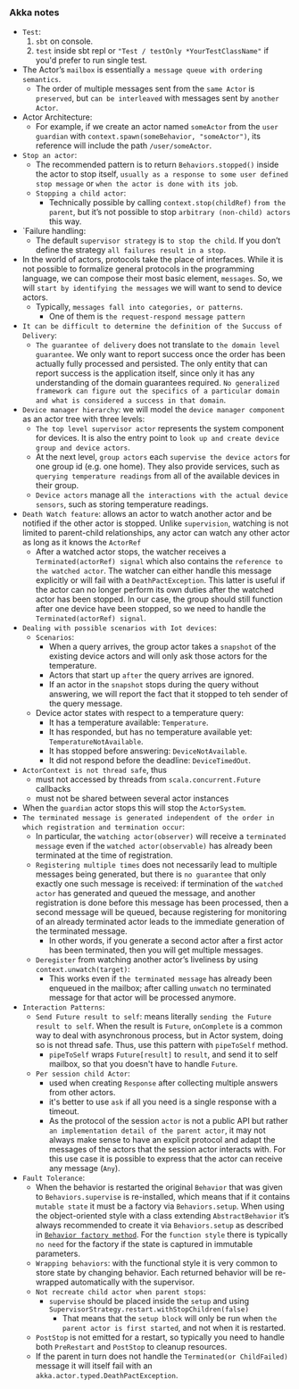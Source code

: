 ### Akka notes

- `Test`:
  1. `sbt` on console.
  2. `test` inside sbt repl or `"Test / testOnly *YourTestClassName"` if you'd prefer to run single test.
- The Actor’s `mailbox` is essentially `a message queue with ordering semantics`.
  - The order of multiple messages sent from the `same Actor` is `preserved`, but `can be interleaved` with messages sent by `another Actor`.
- Actor Architecture:
  - For example, if we create an actor named `someActor` from the `user guardian` with `context.spawn(someBehavior, "someActor")`, its reference will include the path `/user/someActor`.
- `Stop an actor`:
  - The recommended pattern is to return `Behaviors.stopped()` inside the actor to stop itself, `usually as a response to some user defined stop message` or `when the actor is done with its job`.
  - `Stopping a child actor`:
    - Technically possible by calling `context.stop(childRef)` `from the parent`, but it’s not possible to stop `arbitrary (non-child) actors` this way.
- `Failure handling:
  - The default `supervisor strategy` is `to stop the child`. If you don’t define the strategy `all failures result in a stop`.
- In the world of actors, protocols take the place of interfaces. While it is not possible to formalize general protocols in the programming language, we can compose their most basic element, `messages`. So, we will `start by identifying the messages` we will want to send to device actors.
  - Typically, `messages fall into categories, or patterns`.
    - One of them is `the request-respond message pattern`
- `It can be difficult to determine the definition of the Succuss of Delivery`:
  - `The guarantee of delivery` does not translate to `the domain level guarantee`. We only want to report success once the order has been actually fully processed and persisted. The only entity that can report success is the application itself, since only it has any understanding of the domain guarantees required. `No generalized framework can figure out the specifics of a particular domain and what is considered a success in that domain`.
- `Device manager hierarchy`: we will model the `device manager component` as an actor tree with three levels:
  - `The top level supervisor actor` represents the system component for devices. It is also the entry point to `look up and create device group and device actors`.
  - At the next level, `group actors` each `supervise the device actors` for one group id (e.g. one home). They also provide services, such as `querying temperature readings` from all of the available devices in their group.
  - `Device actors` manage all `the interactions with the actual device sensors`, such as storing temperature readings.
- `Death Watch feature`: allows an actor to watch another actor and be notified if the other actor is stopped. Unlike `supervision`, watching is not limited to parent-child relationships, any actor can watch any other actor as long as it knows the `ActorRef`
  - After a watched actor stops, the watcher receives a `Terminated(actorRef) signal` which also contains the `reference to the watched actor`. The watcher can either handle this message explicitly or will fail with a `DeathPactException`. This latter is useful if the actor can no longer perform its own duties after the watched actor has been stopped. In our case, the group should still function after one device have been stopped, so we need to handle the `Terminated(actorRef) signal`.
- `Dealing with possible scenarios with Iot devices`:
  - `Scenarios`:
    - When a query arrives, the group actor takes a `snapshot` of the existing device actors and will only ask those actors for the temperature.
    - Actors that start up `after` the query arrives are ignored.
    - If an actor in the `snapshot` stops during the query without answering, we will report the fact that it stopped to teh sender of the query message.
  - Device actor states with respect to a temperature query:
    - It has a temperature available: `Temperature`.
    - It has responded, but has no temperature available yet: `TemperatureNotAvailable`.
    - It has stopped before answering: `DeviceNotAvailable`.
    - It did not respond before the deadline: `DeviceTimedOut`.
- `ActorContext is not thread safe`, thus
  - must not accessed by threads from `scala.concurrent.Future` callbacks
  - must not be shared between several actor instances
- When the `guardian` actor stops this will stop the `ActorSystem`.
- `The terminated message is generated independent of the order in which registration and termination occur`:
  - In particular, the `watching actor(observer)` will receive a `terminated message` even if the `watched actor(observable)` has already been terminated at the time of registration.
  - `Registering multiple times` does not necessarily lead to multiple messages being generated, but there is `no guarantee` that only exactly one such message is received: if termination of the `watched actor` has generated and queued the message, and another registration is done before this message has been processed, then a second message will be queued, because registering for monitoring of an already terminated actor leads to the immediate generation of the terminated message.
    - In other words, if you generate a second actor after a first actor has been terminated, then you will get multiple messages.
  - `Deregister` from watching another actor’s liveliness by using `context.unwatch(target)`:
    - This works even if `the terminated message` has already been enqueued in the mailbox; after calling `unwatch` no terminated message for that actor will be processed anymore.
- `Interaction Patterns`:
  - `Send Future result to self`: means literally `sending the Future result to self`. When the result is `Future`, `onComplete` is a common way to deal with asynchronous process, but in Actor system, doing so is not thread safe. Thus, use this pattern with `pipeToSelf` method.
    - `pipeToSelf` wraps `Future[result]` to `result`, and send it to self mailbox, so that you doesn't have to handle `Future`.
  - `Per session child Actor`:
    - used when creating `Response` after collecting multiple answers from other actors.
    - it's better to use `ask` if all you need is a single response with a timeout.
    - As the protocol of the session `actor` is not a public API but rather `an implementation detail of the parent actor`, it may not always make sense to have an explicit protocol and adapt the messages of the actors that the session actor interacts with. For this use case it is possible to express that the actor can receive any message (`Any`).
- `Fault Tolerance`:
  - When the behavior is restarted the original `Behavior` that was given to `Behaviors.supervise` is re-installed, which means that if it contains `mutable state` it must be a factory via `Behaviors.setup`. When using the object-oriented style with a class extending `AbstractBehavior` it’s always recommended to create it via `Behaviors.setup` as described in [`Behavior factory method`](https://doc.akka.io/docs/akka/current/typed/style-guide.html#behavior-factory-method). For the `function style` there is typically `no need` for the factory if the state is captured in immutable parameters.
  - `Wrapping behaviors`: with the functional style it is very common to store state by changing behavior. Each returned behavior will be re-wrapped automatically with the supervisor.
  - `Not recreate child actor when parent stops`:
    - `supervise` should be placed inside the `setup` and using `SupervisorStrategy.restart.withStopChildren(false)`
      - That means that the `setup block` will only be run when `the parent actor is first started`, and not when it is restarted.
  - `PostStop` is not emitted for a restart, so typically you need to handle both `PreRestart` and `PostStop` to cleanup resources.
  - If the parent in turn does not handle the `Terminated(or ChildFailed)` message it will itself fail with an `akka.actor.typed.DeathPactException`.
